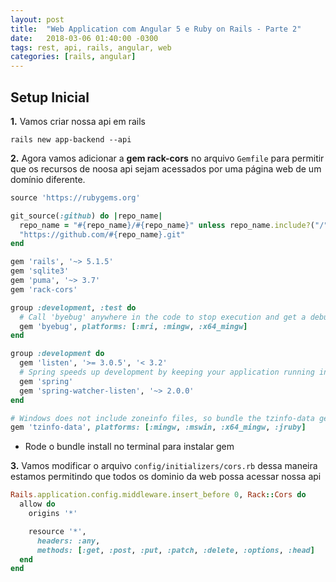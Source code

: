 ```yaml
---
layout: post
title:  "Web Application com Angular 5 e Ruby on Rails - Parte 2"
date:   2018-03-06 01:40:00 -0300
tags: rest, api, rails, angular, web
categories: [rails, angular]
---
```


## Setup Inicial

**1.** Vamos criar nossa api em rails

```
rails new app-backend --api
```

**2.** Agora vamos adicionar a **gem rack-cors** no arquivo `Gemfile` para permitir que os recursos de noosa api sejam acessados por uma página web de um domínio diferente.

```ruby
source 'https://rubygems.org'

git_source(:github) do |repo_name|
  repo_name = "#{repo_name}/#{repo_name}" unless repo_name.include?("/")
  "https://github.com/#{repo_name}.git"
end

gem 'rails', '~> 5.1.5'
gem 'sqlite3'
gem 'puma', '~> 3.7'
gem 'rack-cors'

group :development, :test do
  # Call 'byebug' anywhere in the code to stop execution and get a debugger console
  gem 'byebug', platforms: [:mri, :mingw, :x64_mingw]
end

group :development do
  gem 'listen', '>= 3.0.5', '< 3.2'
  # Spring speeds up development by keeping your application running in the background. Read more: https://github.com/rails/spring
  gem 'spring'
  gem 'spring-watcher-listen', '~> 2.0.0'
end

# Windows does not include zoneinfo files, so bundle the tzinfo-data gem
gem 'tzinfo-data', platforms: [:mingw, :mswin, :x64_mingw, :jruby]
```

 - Rode o bundle install no terminal para instalar gem 

**3.** Vamos modificar o arquivo `config/initializers/cors.rb` dessa maneira estamos permitindo que todos os dominio da web possa acessar nossa api

```ruby
Rails.application.config.middleware.insert_before 0, Rack::Cors do
  allow do
    origins '*'

    resource '*',
      headers: :any,
      methods: [:get, :post, :put, :patch, :delete, :options, :head]
  end
end
```

